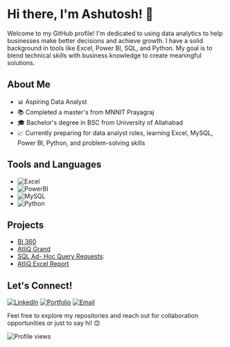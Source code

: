 # Hi there, I'm Ashutosh! 👋

Welcome to my GitHub profile! I'm dedicated to using data analytics to help businesses make better decisions and achieve growth. I have a solid background in tools like Excel, Power BI, SQL, and Python. My goal is to blend technical skills with business knowledge to create meaningful solutions.


## About Me

- 📊 Aspiring Data Analyst
- 📚 Completed a master's from MNNIT Prayagraj
- 🎓 Bachelor's degree in BSC from University of Allahabad <!-- You can add this if you want to mention your Bachelor's degree -->
- 📈 Currently preparing for data analyst roles, learning Excel, MySQL, Power BI, Python, and problem-solving skills

## Tools and Languages

- ![Excel](https://img.shields.io/badge/-Excel-green)
- ![PowerBI](https://img.shields.io/badge/-PowerBI-yellow)
- ![MySQL](https://img.shields.io/badge/-MySQL-blue)
- ![Python](https://img.shields.io/badge/-Python-blue)

## Projects

- [BI 360](#)
- [AtliQ Grand](#)
- [SQL Ad- Hoc Query Requests](https://github.com/jaiswal-ashutosh/SQL-Project-Consumer-Goods-Ad-Hoc-Analysis):
- [AtliQ Excel Report](https://github.com/jaiswal-ashutosh/Excel_AtliQ_ReportsProject)

## Let's Connect!

[![LinkedIn](https://img.shields.io/badge/-LinkedIn-blue)](https://www.linkedin.com/in/ashutoshjaiswal-aj/)
[![Portfolio](https://img.shields.io/badge/-Portfolio-green)](http://yourportfolio.com) <!-- Replace with your portfolio link if available -->
[![Email](https://img.shields.io/badge/-Email-red)](mailto:jaiswal.ashutoshj@gmail.com)

Feel free to explore my repositories and reach out for collaboration opportunities or just to say hi! 😊

![Profile views](https://komarev.com/ghpvc/?username=jaiswal-ashutosh&color=dc143c) <!-- Replace 'yourusername' with your GitHub username -->


